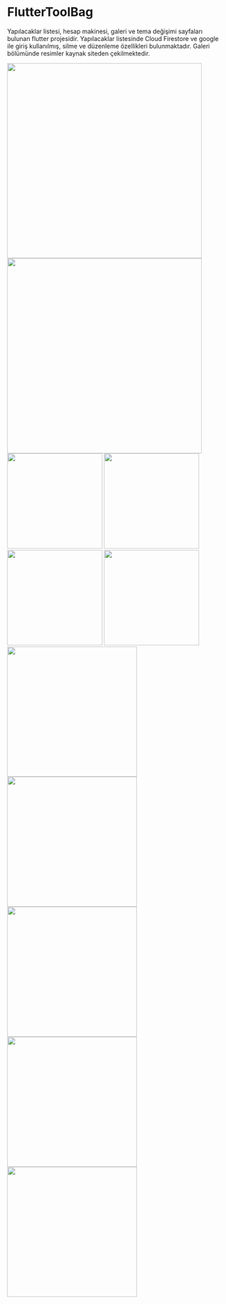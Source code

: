 # FlutterToolBag
Yapılacaklar listesi, hesap makinesi, galeri ve tema değişimi sayfaları bulunan  flutter projesidir. 
Yapılacaklar listesinde Cloud Firestore ve google ile giriş kullanılmış, silme ve düzenleme özellikleri bulunmaktadır.
Galeri bölümünde resimler kaynak siteden çekilmektedir.


<img src="https://github.com/EsracanGungor/FlutterToolBag/blob/main/mainpage1.png" width="450"/>
<img src="https://github.com/EsracanGungor/FlutterToolBag/blob/main/mainpage.png" width="450"/> 
<br>
<img src="https://github.com/EsracanGungor/FlutterToolBag/blob/main/todo.png" width="220"/>
<img src="https://github.com/EsracanGungor/FlutterToolBag/blob/main/todo2.png" width="220"/> 
<img src="https://github.com/EsracanGungor/FlutterToolBag/blob/main/todo3.png" width="220"/> 
<img src="https://github.com/EsracanGungor/FlutterToolBag/blob/main/todo4.png" width="220"/> 
<img src="https://github.com/EsracanGungor/FlutterToolBag/blob/main/gallery.png" width="300"/> 
<img src="https://github.com/EsracanGungor/FlutterToolBag/blob/main/gallery2.png" width="300"/> 
<img src="https://github.com/EsracanGungor/FlutterToolBag/blob/main/gallery3.png" width="300"/> 
<img src="https://github.com/EsracanGungor/FlutterToolBag/blob/main/calculator.png" width="300"/> 
<img src="https://github.com/EsracanGungor/FlutterToolBag/blob/main/themesettings.png" width="300"/> 
